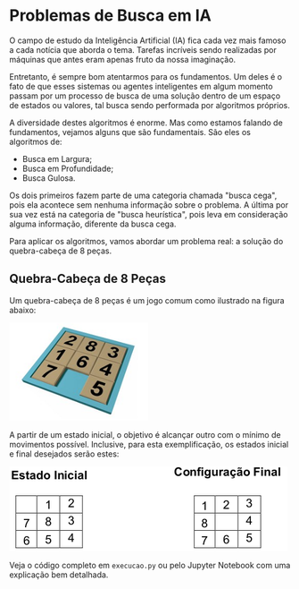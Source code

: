 # Problemas de Busca em IA

O campo de estudo da Inteligência Artificial (IA) fica cada vez mais famoso a cada notícia que aborda o tema. Tarefas incríveis sendo realizadas por máquinas que antes eram apenas fruto da nossa imaginação.

Entretanto, é sempre bom atentarmos para os fundamentos. Um deles é o fato de que esses sistemas ou agentes inteligentes em algum momento passam por um processo de busca de uma solução dentro de um espaço de estados ou valores, tal busca sendo performada por algoritmos próprios.

A diversidade destes algoritmos é enorme. Mas como estamos falando de fundamentos, vejamos alguns que são fundamentais. São eles os algoritmos de:
- Busca em Largura;
- Busca em Profundidade;
- Busca Gulosa.

Os dois primeiros fazem parte de uma categoria chamada "busca cega", pois ela acontece sem nenhuma informação sobre o problema. A última por sua vez está na categoria de "busca heurística", pois leva em consideração alguma informação, diferente da busca cega.

Para aplicar os algoritmos, vamos abordar um problema real: a solução do quebra-cabeça de 8 peças.

## Quebra-Cabeça de 8 Peças

Um quebra-cabeça de 8 peças é um jogo comum como ilustrado na figura abaixo:

![quebra-cabeca.png](quebra-cabeca.png)

A partir de um estado inicial, o objetivo é alcançar outro com o mínimo de movimentos possível. Inclusive, para esta exemplificação, os estados inicial e final desejados serão estes:

![estados.png](estados.png)

Veja o código completo em `execucao.py` ou pelo Jupyter Notebook com uma explicação bem detalhada.
